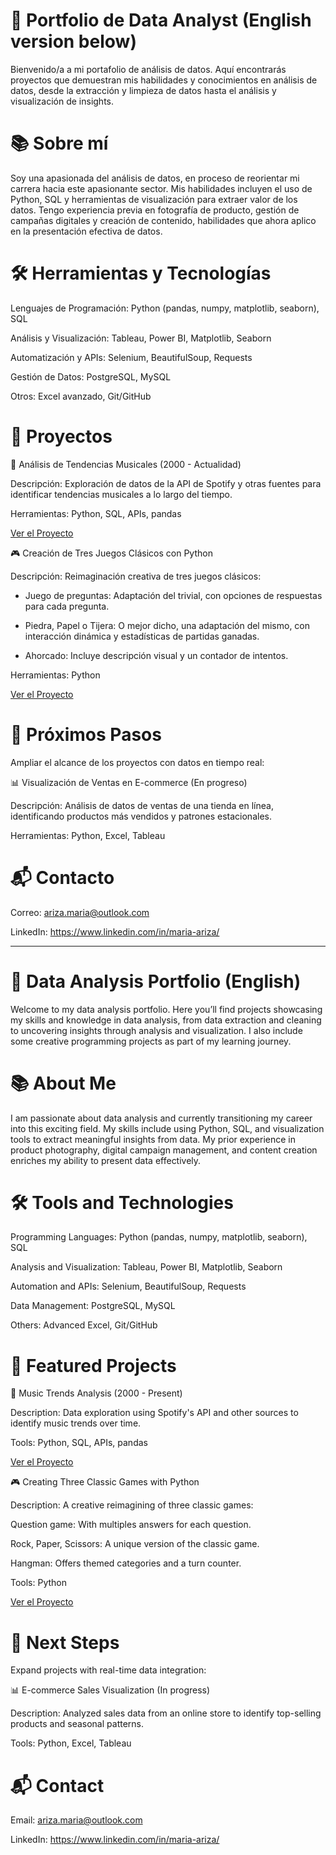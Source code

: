 # 🎯 Portfolio de Data Analyst (English version below) # 
Bienvenido/a a mi portafolio de análisis de datos. Aquí encontrarás proyectos que demuestran mis habilidades y conocimientos en análisis de datos, desde la extracción y limpieza de datos hasta el análisis y visualización de insights.

# 📚 Sobre mí #
Soy una apasionada del análisis de datos, en proceso de reorientar mi carrera hacia este apasionante sector. Mis habilidades incluyen el uso de Python, SQL y herramientas de visualización para extraer valor de los datos. Tengo experiencia previa en fotografía de producto, gestión de campañas digitales y creación de contenido, habilidades que ahora aplico en la presentación efectiva de datos.

# 🛠️ Herramientas y Tecnologías #
Lenguajes de Programación: Python (pandas, numpy, matplotlib, seaborn), SQL

Análisis y Visualización: Tableau, Power BI, Matplotlib, Seaborn

Automatización y APIs: Selenium, BeautifulSoup, Requests

Gestión de Datos: PostgreSQL, MySQL

Otros: Excel avanzado, Git/GitHub

# 📁 Proyectos #
🎵 Análisis de Tendencias Musicales (2000 - Actualidad)

Descripción: Exploración de datos de la API de Spotify y otras fuentes para identificar tendencias musicales a lo largo del tiempo.

Herramientas: Python, SQL, APIs, pandas

[Ver el Proyecto](https://github.com/Aniitaa7/proyecto-da-promo-k-modulo-2-team-4.git)

🎮 Creación de Tres Juegos Clásicos con Python

Descripción: Reimaginación creativa de tres juegos clásicos:

- Juego de preguntas: Adaptación del trivial, con opciones de respuestas para cada pregunta.

- Piedra, Papel o Tijera: O mejor dicho, una adaptación del mismo, con interacción dinámica y estadísticas de partidas ganadas.

- Ahorcado: Incluye descripción visual y un contador de intentos.

Herramientas: Python

[Ver el Proyecto](https://github.com/maria-ariza/juegos_clasicos_python.git)

# 🚀 Próximos Pasos #
Ampliar el alcance de los proyectos con datos en tiempo real:

📊 Visualización de Ventas en E-commerce (En progreso)

Descripción: Análisis de datos de ventas de una tienda en línea, identificando productos más vendidos y patrones estacionales.

Herramientas: Python, Excel, Tableau

# 📬 Contacto #
Correo: ariza.maria@outlook.com

LinkedIn: https://www.linkedin.com/in/maria-ariza/

--------------------------------------------------------------------------------------------------------------------------------------------------------------------------------------------------------------

# 🎯 Data Analysis Portfolio (English) #
Welcome to my data analysis portfolio. Here you’ll find projects showcasing my skills and knowledge in data analysis, from data extraction and cleaning to uncovering insights through analysis and visualization. I also include some creative programming projects as part of my learning journey.

# 📚 About Me #
I am passionate about data analysis and currently transitioning my career into this exciting field. My skills include using Python, SQL, and visualization tools to extract meaningful insights from data. My prior experience in product photography, digital campaign management, and content creation enriches my ability to present data effectively.

# 🛠️ Tools and Technologies #
Programming Languages: Python (pandas, numpy, matplotlib, seaborn), SQL

Analysis and Visualization: Tableau, Power BI, Matplotlib, Seaborn

Automation and APIs: Selenium, BeautifulSoup, Requests

Data Management: PostgreSQL, MySQL

Others: Advanced Excel, Git/GitHub

# 📁 Featured Projects #

🎵 Music Trends Analysis (2000 - Present)

Description: Data exploration using Spotify's API and other sources to identify music trends over time.

Tools: Python, SQL, APIs, pandas

[Ver el Proyecto](https://github.com/Aniitaa7/proyecto-da-promo-k-modulo-2-team-4.git)

🎮 Creating Three Classic Games with Python

Description: A creative reimagining of three classic games:

Question game: With multiples answers for each question.

Rock, Paper, Scissors: A unique version of the classic game.

Hangman: Offers themed categories and a turn counter.

Tools: Python

[Ver el Proyecto](https://github.com/maria-ariza/juegos_clasicos_python.git)

# 🚀 Next Steps #
Expand projects with real-time data integration:

📊 E-commerce Sales Visualization (In progress)

Description: Analyzed sales data from an online store to identify top-selling products and seasonal patterns.

Tools: Python, Excel, Tableau

# 📬 Contact #
Email: ariza.maria@outlook.com

LinkedIn: https://www.linkedin.com/in/maria-ariza/

